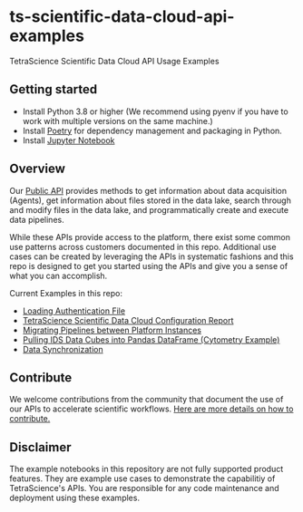 # ts-scientific-data-cloud-api-examples
TetraScience Scientific Data Cloud API Usage Examples

## Getting started

* Install Python 3.8 or higher (We recommend using pyenv if you have to work with multiple versions on the same machine.)
* Install [Poetry](https://python-poetry.org/docs/) for dependency management and packaging in Python.
* Install [Jupyter Notebook](https://jupyter.org/install)

## Overview

Our [Public API](https://developers.tetrascience.com/reference/introduction-1) provides methods to get information about data acquisition (Agents), get information about files stored in the data lake, search through and modify files in the data lake, and programmatically create and execute data pipelines.

While these APIs provide access to the platform, there exist some common use patterns across customers documented in this repo. Additional use cases can be created by leveraging the APIs in systematic fashions and this repo is designed to get you started using the APIs and give you a sense of what you can accomplish.

Current Examples in this repo:

* [Loading Authentication File](https://github.com/tetrascience/ts-scientific-data-cloud-api-examples/blob/main/examples/Loading%20Authentication%20File.ipynb)
* [TetraScience Scientific Data Cloud Configuration Report](https://github.com/tetrascience/ts-scientific-data-cloud-api-examples/blob/main/examples/TetraScience%20Scientific%20Data%20Cloud%20Configuration%20Report.ipynb)
* [Migrating Pipelines between Platform Instances](https://github.com/tetrascience/ts-scientific-data-cloud-api-examples/blob/main/examples/Migrating%20Pipelines%20between%20Platform%20Instances.ipynb)
* [Pulling IDS Data Cubes into Pandas DataFrame (Cytometry Example)](https://github.com/tetrascience/ts-scientific-data-cloud-api-examples/blob/main/examples/Pulling%20IDS%20Data%20Cubes%20into%20Pandas%20DataFrame%20(Cytometry%20Example).ipynb)
* [Data Synchronization](https://github.com/tetrascience/ts-scientific-data-cloud-api-examples/blob/main/examples/Data%20Synchronization.ipynb)

## Contribute

We welcome contributions from the community that document the use of our APIs to accelerate scientific workflows. [Here are more details on how to contribute.](https://github.com/tetrascience/ts-scientific-data-cloud-api-examples/Contributing.md)

## Disclaimer

The example notebooks in this repository are not fully supported product features. They are example use cases to demonstrate the capabilitiy of TetraScience's APIs. You are responsible for any code maintenance and deployment using these examples.
